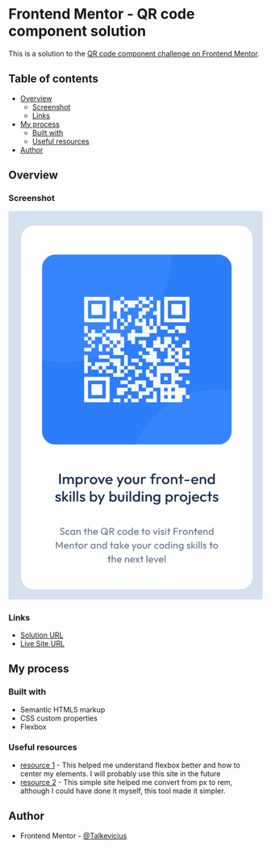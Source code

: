 # Frontend Mentor - QR code component solution

This is a solution to the [QR code component challenge on Frontend Mentor](https://www.frontendmentor.io/challenges/qr-code-component-iux_sIO_H).

## Table of contents

- [Overview](#overview)
  - [Screenshot](#screenshot)
  - [Links](#links)
- [My process](#my-process)
  - [Built with](#built-with)
  - [Useful resources](#useful-resources)
- [Author](#author)


## Overview

### Screenshot
![Project image](img.png)

### Links

- [Solution URL](https://github.com/Talkevicius/frontendmentor.io/tree/main/qr-code-component)
- [Live Site URL](https://talkevicius.github.io/frontendmentor.io/qr-code-component/)

## My process

### Built with

- Semantic HTML5 markup
- CSS custom properties
- Flexbox

### Useful resources

- [resource 1](https://css-tricks.com/snippets/css/a-guide-to-flexbox/) - This helped me understand flexbox better and how to center my elements. I will probably use this site in the future
- [resource 2](https://nekocalc.com/px-to-rem-converter) - This simple site helped me convert from px to rem, although I could have done it myself, this tool made it simpler.

## Author

- Frontend Mentor - [@Talkevicius](https://www.frontendmentor.io/profile/Talkevicius)


